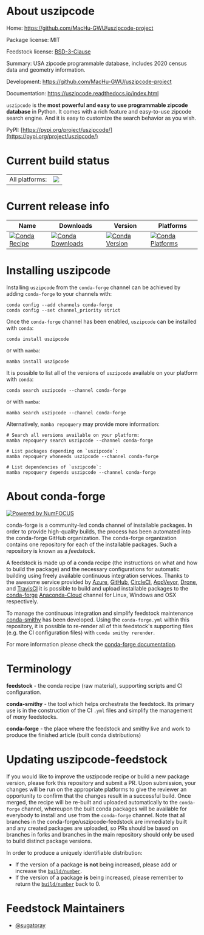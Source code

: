 About uszipcode
===============

Home: https://github.com/MacHu-GWU/uszipcode-project

Package license: MIT

Feedstock license: [BSD-3-Clause](https://github.com/conda-forge/uszipcode-feedstock/blob/main/LICENSE.txt)

Summary: USA zipcode programmable database, includes 2020 census data and geometry information.

Development: https://github.com/MacHu-GWU/uszipcode-project

Documentation: https://uszipcode.readthedocs.io/index.html

`uszipcode` is the **most powerful and easy to use programmable zipcode database** in Python.
It comes with a rich feature and easy-to-use zipcode search engine. And it is easy to
customize the search behavior as you wish.

PyPI: [https://pypi.org/project/uszipcode/](https://pypi.org/project/uszipcode/)


Current build status
====================


<table><tr><td>All platforms:</td>
    <td>
      <a href="https://dev.azure.com/conda-forge/feedstock-builds/_build/latest?definitionId=15781&branchName=main">
        <img src="https://dev.azure.com/conda-forge/feedstock-builds/_apis/build/status/uszipcode-feedstock?branchName=main">
      </a>
    </td>
  </tr>
</table>

Current release info
====================

| Name | Downloads | Version | Platforms |
| --- | --- | --- | --- |
| [![Conda Recipe](https://img.shields.io/badge/recipe-uszipcode-green.svg)](https://anaconda.org/conda-forge/uszipcode) | [![Conda Downloads](https://img.shields.io/conda/dn/conda-forge/uszipcode.svg)](https://anaconda.org/conda-forge/uszipcode) | [![Conda Version](https://img.shields.io/conda/vn/conda-forge/uszipcode.svg)](https://anaconda.org/conda-forge/uszipcode) | [![Conda Platforms](https://img.shields.io/conda/pn/conda-forge/uszipcode.svg)](https://anaconda.org/conda-forge/uszipcode) |

Installing uszipcode
====================

Installing `uszipcode` from the `conda-forge` channel can be achieved by adding `conda-forge` to your channels with:

```
conda config --add channels conda-forge
conda config --set channel_priority strict
```

Once the `conda-forge` channel has been enabled, `uszipcode` can be installed with `conda`:

```
conda install uszipcode
```

or with `mamba`:

```
mamba install uszipcode
```

It is possible to list all of the versions of `uszipcode` available on your platform with `conda`:

```
conda search uszipcode --channel conda-forge
```

or with `mamba`:

```
mamba search uszipcode --channel conda-forge
```

Alternatively, `mamba repoquery` may provide more information:

```
# Search all versions available on your platform:
mamba repoquery search uszipcode --channel conda-forge

# List packages depending on `uszipcode`:
mamba repoquery whoneeds uszipcode --channel conda-forge

# List dependencies of `uszipcode`:
mamba repoquery depends uszipcode --channel conda-forge
```


About conda-forge
=================

[![Powered by
NumFOCUS](https://img.shields.io/badge/powered%20by-NumFOCUS-orange.svg?style=flat&colorA=E1523D&colorB=007D8A)](https://numfocus.org)

conda-forge is a community-led conda channel of installable packages.
In order to provide high-quality builds, the process has been automated into the
conda-forge GitHub organization. The conda-forge organization contains one repository
for each of the installable packages. Such a repository is known as a *feedstock*.

A feedstock is made up of a conda recipe (the instructions on what and how to build
the package) and the necessary configurations for automatic building using freely
available continuous integration services. Thanks to the awesome service provided by
[Azure](https://azure.microsoft.com/en-us/services/devops/), [GitHub](https://github.com/),
[CircleCI](https://circleci.com/), [AppVeyor](https://www.appveyor.com/),
[Drone](https://cloud.drone.io/welcome), and [TravisCI](https://travis-ci.com/)
it is possible to build and upload installable packages to the
[conda-forge](https://anaconda.org/conda-forge) [Anaconda-Cloud](https://anaconda.org/)
channel for Linux, Windows and OSX respectively.

To manage the continuous integration and simplify feedstock maintenance
[conda-smithy](https://github.com/conda-forge/conda-smithy) has been developed.
Using the ``conda-forge.yml`` within this repository, it is possible to re-render all of
this feedstock's supporting files (e.g. the CI configuration files) with ``conda smithy rerender``.

For more information please check the [conda-forge documentation](https://conda-forge.org/docs/).

Terminology
===========

**feedstock** - the conda recipe (raw material), supporting scripts and CI configuration.

**conda-smithy** - the tool which helps orchestrate the feedstock.
                   Its primary use is in the construction of the CI ``.yml`` files
                   and simplify the management of *many* feedstocks.

**conda-forge** - the place where the feedstock and smithy live and work to
                  produce the finished article (built conda distributions)


Updating uszipcode-feedstock
============================

If you would like to improve the uszipcode recipe or build a new
package version, please fork this repository and submit a PR. Upon submission,
your changes will be run on the appropriate platforms to give the reviewer an
opportunity to confirm that the changes result in a successful build. Once
merged, the recipe will be re-built and uploaded automatically to the
`conda-forge` channel, whereupon the built conda packages will be available for
everybody to install and use from the `conda-forge` channel.
Note that all branches in the conda-forge/uszipcode-feedstock are
immediately built and any created packages are uploaded, so PRs should be based
on branches in forks and branches in the main repository should only be used to
build distinct package versions.

In order to produce a uniquely identifiable distribution:
 * If the version of a package **is not** being increased, please add or increase
   the [``build/number``](https://docs.conda.io/projects/conda-build/en/latest/resources/define-metadata.html#build-number-and-string).
 * If the version of a package **is** being increased, please remember to return
   the [``build/number``](https://docs.conda.io/projects/conda-build/en/latest/resources/define-metadata.html#build-number-and-string)
   back to 0.

Feedstock Maintainers
=====================

* [@sugatoray](https://github.com/sugatoray/)

